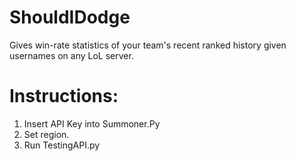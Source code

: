 # ShouldIDodge
Gives win-rate statistics of your team's recent ranked history given usernames on any LoL server.
# Instructions:
1. Insert API Key into Summoner.Py
2. Set region.
3. Run TestingAPI.py
